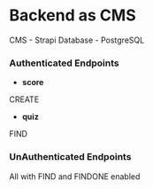 # Backend as CMS

CMS - Strapi
Database - PostgreSQL

### Authenticated Endpoints

-   **score**

CREATE

-   **quiz**

FIND

### UnAuthenticated Endpoints

All with FIND and FINDONE enabled
